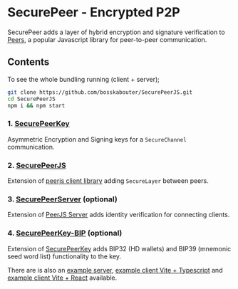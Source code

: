 # SecurePeer - Encrypted P2P

SecurePeer adds a layer of hybrid encryption and signature verification to [Peers](https://github.com/peers), a popular Javascript library for peer-to-peer communication.

## Contents

To see the whole bundling running (client + server);

```bash
git clone https://github.com/bosskabouter/SecurePeerJS.git 
cd SecurePeerJS
npm i && npm start
```

### 1. [SecurePeerKey](./packages/securepeerkey)

Asymmetric Encryption and Signing keys for a `SecureChannel` communication.

### 2. [SecurePeerJS](./packages/securepeerjs)

 Extension of [peerjs client library](https://github.com/peers/peerjs) adding `SecureLayer` between peers.

### 3. [SecurePeerServer](./packages/securepeerserver) (optional)

Extension of [PeerJS Server](https://github.com/peers/peerjs-server) adds identity verification for connecting clients.

### 4. [SecurePeerKey-BIP](./packages/securepeerkey-bip) (optional)

Extension of [SecurePeerKey](#1-securepeerkey) adds BIP32 (HD wallets) and BIP39 (mnemonic seed word list) functionality to the key.

There are is also an [example server](./exampleserver/), [example client Vite + Typescript](./exampleclient1/) and [example client Vite + React](./exampleclient1/) available.
